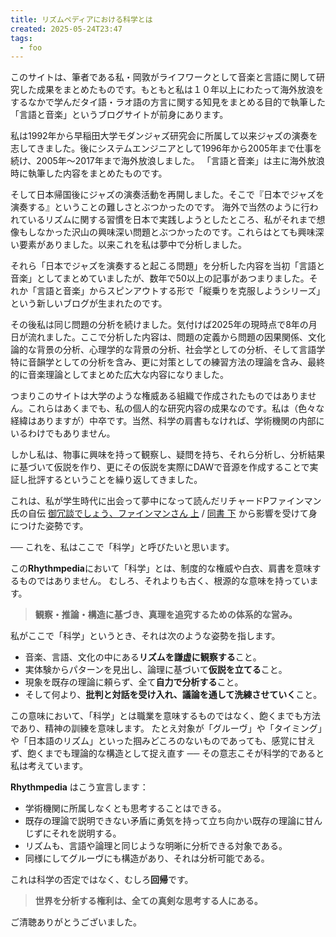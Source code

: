 ```yaml
---
title: リズムペディアにおける科学とは
created: 2025-05-24T23:47
tags:
  - foo
---
```


このサイトは、筆者である私・岡敦がライフワークとして音楽と言語に関して研究した成果をまとめたものです。もともと私は１０年以上にわたって海外放浪をするなかで学んだタイ語・ラオ語の方言に関する知見をまとめる目的で執筆した「言語と音楽」というブログサイトが前身にあります。

私は1992年から早稲田大学モダンジャズ研究会に所属して以来ジャズの演奏を志してきました。後にシステムエンジニアとして1996年から2005年まで仕事を続け、2005年〜2017年まで海外放浪しました。 「言語と音楽」は主に海外放浪時に執筆した内容をまとめたものです。

そして日本帰国後にジャズの演奏活動を再開しました。そこで『日本でジャズを演奏する』ということの難しさとぶつかったのです。 海外で当然のように行われているリズムに関する習慣を日本で実践しようとしたところ、私がそれまで想像もしなかった沢山の興味深い問題とぶつかったのです。これらはとても興味深い要素がありました。以来これを私は夢中で分析しました。

それら「日本でジャズを演奏すると起こる問題」を分析した内容を当初「言語と音楽」としてまとめていましたが、数年で50以上の記事があつまりました。それか「言語と音楽」からスピンアウトする形で「縦乗りを克服しようシリーズ」という新しいブログが生まれたのです。

その後私は同じ問題の分析を続けました。気付けば2025年の現時点で8年の月日が流れました。ここで分析した内容は、問題の定義から問題の因果関係、文化論的な背景の分析、心理学的な背景の分析、社会学としての分析、そして言語学特に音韻学としての分析を含み、更に対策としての練習方法の理論を含み、最終的に音楽理論としてまとめた広大な内容になりました。

つまりこのサイトは大学のような権威ある組織で作成されたものではありません。これらはあくまでも、私の個人的な研究内容の成果なのです。私は（色々な経緯はありますが）中卒です。当然、科学の肩書もなければ、学術機関の内部にいるわけでもありません。

しかし私は、物事に興味を持って観察し、疑問を持ち、それら分析し、分析結果に基づいて仮説を作り、更にその仮説を実際にDAWで音源を作成することで実証し批評するということを繰り返してきました。

これは、私が学生時代に出会って夢中になって読んだリチャードPファインマン氏の自伝 [御冗談でしょう、ファインマンさん 上](https://amzn.to/43beyDS)  /  [同書 下](https://amzn.to/3YVJzJt)  から影響を受けて身につけた姿勢です。

── これを、私はここで「科学」と呼びたいと思います。

この**Rhythmpedia**において「科学」とは、制度的な権威や白衣、肩書を意味するものではありません。  むしろ、それよりも古く、根源的な意味を持っています。

> **観察・推論・構造に基づき、真理を追究するための体系的な営み。**

私がここで「科学」というとき、それは次のような姿勢を指します。

- 音楽、言語、文化の中にある**リズムを謙虚に観察する**こと。
- 実体験からパターンを見出し、論理に基づいて**仮説を立てる**こと。
- 現象を既存の理論に頼らず、全て**自力で分析する**こと。
- そして何より、**批判と対話を受け入れ、議論を通して洗練させていく**こと。

この意味において、「科学」とは職業を意味するものではなく、飽くまでも方法であり、精神の訓練を意味します。   たとえ対象が「グルーヴ」や「タイミング」や「日本語のリズム」といった掴みどころのないものであっても、感覚に甘えず、飽くまでも理論的な構造として捉え直す ── その意志こそが科学的であると私は考えています。

**Rhythmpedia** はこう宣言します：  

* 学術機関に所属しなくとも思考することはできる。
* 既存の理論で説明できない矛盾に勇気を持って立ち向かい既存の理論に甘んじずにそれを説明する。
* リズムも、言語や論理と同じような明晰に分析できる対象である。  
* 同様にしてグルーヴにも構造があり、それは分析可能である。

これは科学の否定ではなく、むしろ**回帰**です。

> **世界を分析する権利は、全ての真剣な思考する人にある。**

ご清聴ありがとうございました。

